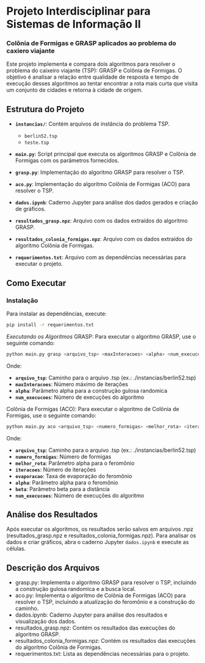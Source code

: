 # Projeto Interdisciplinar para Sistemas de Informação II
### Colônia de Formigas e GRASP aplicados ao problema do caxiero viajante

Este projeto implementa e compara dois algoritmos para resolver o problema do caixeiro viajante (TSP): GRASP e Colônia de Formigas. O objetivo é analisar a relação entre qualidade de resposta e tempo de execução desses algoritmos ao tentar encontrar a rota mais curta que visita um conjunto de cidades e retorna à cidade de origem.

## Estrutura do Projeto

- **`instancias/`**: Contém arquivos de instância do problema TSP.
  - `berlin52.tsp`
  - `teste.tsp`
  
- **`main.py`**: Script principal que executa os algoritmos GRASP e Colônia de Formigas com os parâmetros fornecidos.

- **`grasp.py`**: Implementação do algoritmo GRASP para resolver o TSP.

- **`aco.py`**: Implementação do algoritmo Colônia de Formigas (ACO) para resolver o TSP.

- **`dados.ipynb`**: Caderno Jupyter para análise dos dados gerados e criação de gráficos.

- **`resultados_grasp.npz`**: Arquivo com os dados extraídos do algoritmo GRASP.

- **`resultados_colonia_formigas.npz`**: Arquivo com os dados extraídos do algoritmo Colônia de Formigas.

- **`requerimentos.txt`**: Arquivo com as dependências necessárias para executar o projeto.

## Como Executar

### Instalação

Para instalar as dependências, execute:

```bash
pip install -r requerimentos.txt
```

*Executando os Algoritmos*
GRASP: Para executar o algoritmo GRASP, use o seguinte comando:

```bash
python main.py grasp <arquivo_tsp> <maxInteracoes> <alpha> <num_execucoes>
```
Onde:
- **`arquivo_tsp`**: Caminho para o arquivo .tsp (ex.: ./instancias/berlin52.tsp)
- **`maxInteracoes`**: Número máximo de iterações
- **`alpha`**: Parâmetro alpha para a construção gulosa randomica
- **`num_execucoes`**: Número de execuções do algoritmo


Colônia de Formigas (ACO): Para executar o algoritmo de Colônia de Formigas, use o seguinte comando:

```bash
python main.py aco <arquivo_tsp> <numero_formigas> <melhor_rota> <iteracoes> <evaporacao> <alpha> <beta> <num_execucoes>
```
Onde:

- **`arquivo_tsp`**: Caminho para o arquivo .tsp (ex.: ./instancias/berlin52.tsp)
- **`numero_formigas`**: Número de formigas
- **`melhor_rota`**: Parâmetro alpha para o feromônio
- **`iteracoes`**: Número de iterações
- **`evaporacao`**: Taxa de evaporação do feromônio
- **`alpha`**: Parâmetro alpha para o feromônio
- **`beta`**: Parâmetro beta para a distância
- **`num_execucoes`**: Número de execuções do algoritmo

## Análise dos Resultados
Após executar os algoritmos, os resultados serão salvos em arquivos .npz (resultados_grasp.npz e resultados_colonia_formigas.npz). Para analisar os dados e criar gráficos, abra o caderno Jupyter `dados.ipynb` e execute as células.

## Descrição dos Arquivos
- grasp.py: Implementa o algoritmo GRASP para resolver o TSP, incluindo a construção gulosa randomica e a busca local.
- aco.py: Implementa o algoritmo de Colônia de Formigas (ACO) para resolver o TSP, incluindo a atualização do feromônio e a construção do caminho.
- dados.ipynb: Caderno Jupyter para análise dos resultados e visualização dos dados.
- resultados_grasp.npz: Contém os resultados das execuções do algoritmo GRASP.
- resultados_colonia_formigas.npz: Contém os resultados das execuções do algoritmo Colônia de Formigas.
- requerimentos.txt: Lista as dependências necessárias para o projeto.